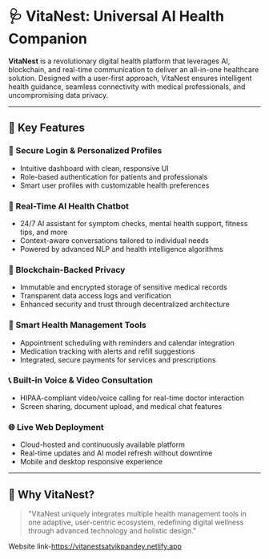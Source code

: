 # 🩺 VitaNest: Universal AI Health Companion

**VitaNest** is a revolutionary digital health platform that leverages AI, blockchain, and real-time communication to deliver an all-in-one healthcare solution. Designed with a user-first approach, VitaNest ensures intelligent health guidance, seamless connectivity with medical professionals, and uncompromising data privacy.

---

## 🌟 Key Features

### 🔐 Secure Login & Personalized Profiles
- Intuitive dashboard with clean, responsive UI
- Role-based authentication for patients and professionals
- Smart user profiles with customizable health preferences

### 🤖 Real-Time AI Health Chatbot
- 24/7 AI assistant for symptom checks, mental health support, fitness tips, and more
- Context-aware conversations tailored to individual needs
- Powered by advanced NLP and health intelligence algorithms

### 🔗 Blockchain-Backed Privacy
- Immutable and encrypted storage of sensitive medical records
- Transparent data access logs and verification
- Enhanced security and trust through decentralized architecture

### 📆 Smart Health Management Tools
- Appointment scheduling with reminders and calendar integration
- Medication tracking with alerts and refill suggestions
- Integrated, secure payments for services and prescriptions

### 📞 Built-in Voice & Video Consultation
- HIPAA-compliant video/voice calling for real-time doctor interaction
- Screen sharing, document upload, and medical chat features

### 🌐 Live Web Deployment
- Cloud-hosted and continuously available platform
- Real-time updates and AI model refresh without downtime
- Mobile and desktop responsive experience

---

## 🧠 Why VitaNest?

> "VitaNest uniquely integrates multiple health management tools in one adaptive, user-centric ecosystem, redefining digital wellness through advanced technology and holistic design."



Website link-https://vitanestsatvikpandey.netlify.app

